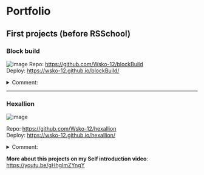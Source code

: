 # Portfolio
## First projects (before RSSchool)
### Block build
![image](https://user-images.githubusercontent.com/63554864/206157128-fd60250b-9ed9-4659-9cb2-f57f2aa14aa7.png)
Repo: https://github.com/Wsko-12/blockBuild  
Deploy: https://wsko-12.github.io/blockBuild/

<details>
<summary>Comment:</summary>
<br>
This is my first project. This is a small clone of Minecraft (build only). Project was made using Three.js lib, and hardest part was create a global light (it was made using glsl shader and calculating "light value" for every vertex on cube). 


Thus it turned out to simulate global illumination (shadow in the corners (1)) and all global light (2):
![image](https://user-images.githubusercontent.com/63554864/206159334-c482ad00-40a7-43ca-a7b5-4760f151c921.png)

It's dynamic, so if we delete cube we will see light at the tunel:
![image](https://user-images.githubusercontent.com/63554864/206159759-b8ceef65-ab27-42a3-a713-af6921046fa1.png)

Also I implemented block light (for example lava):
![image](https://user-images.githubusercontent.com/63554864/206160158-50ee924b-bd3f-414c-b111-a2b308688750.png)

Created a dynamic changes of geometry for liquid blocks
![image](https://user-images.githubusercontent.com/63554864/206160800-d674cee6-a045-42f8-96b0-3e78cc21822e.png)

And also this Minecraft "physics" of water
![image](https://user-images.githubusercontent.com/63554864/206161108-4c3e1e81-f06c-41a1-93b1-dea3cca26288.png)
![image](https://user-images.githubusercontent.com/63554864/206161271-629ffbe6-39fe-4e03-9eb5-d29cb3e7f725.png)


 It also works in reverse. So if I remove the very first block of water from which it spread, all the remaining water will "dry up":
![image](https://user-images.githubusercontent.com/63554864/206161776-6320f914-b816-4ae6-b5af-e6f9a10d1cf4.png)
![image](https://user-images.githubusercontent.com/63554864/206161967-fd889a2d-d6bf-4ff9-a1e8-ce4ed65af42b.png)


</details>

<hr />

### Hexallion
![image](https://user-images.githubusercontent.com/63554864/206843931-bb3fe522-5981-470b-b2c6-c9ca3aee6532.png)

Repo: https://github.com/Wsko-12/hexallion  
Deploy: https://wsko-12.github.io/hexallion/

<details>
<summary>Comment:</summary>
<br>
This is a digital version of a board game that I came up with when my friends and I got tired of playing Monopoly. Unfortunately multiplayer is not available yet as Heroku has blocked free plans. Here is a link for tutorial how to play.

![image](https://user-images.githubusercontent.com/63554864/206844871-fe3819c8-e76b-423d-bf06-d28ba5a70c4d.png)
</details>

**More about this projects on my Self introduction video**: https://youtu.be/gHhgImZYngY
